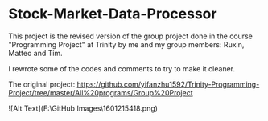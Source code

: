 # Stock-Market-Data-Processor
This project is the revised version of the group project done in the course "Programming Project" at Trinity by me and my group members: Ruxin, Matteo and Tim.

I rewrote some of the codes and comments to try to make it cleaner.

The original project: https://github.com/yifanzhu1592/Trinity-Programming-Project/tree/master/All%20programs/Group%20Project

![Alt Text](F:\GitHub Images\1601215418.png)
